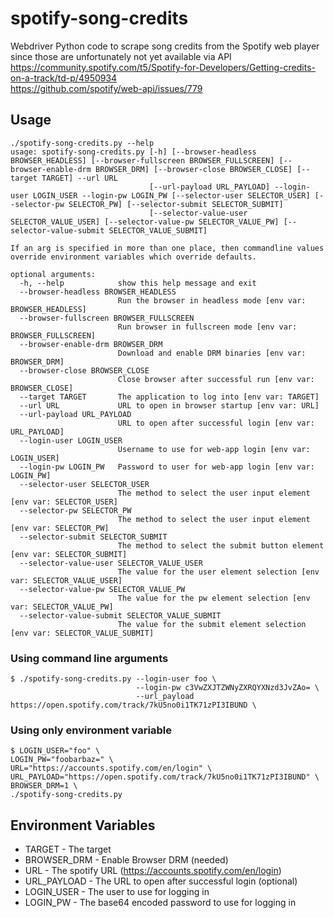 # spotify-song-credits
Webdriver Python code to scrape song credits from the Spotify web player  
since those are unfortunately not yet available via API  
https://community.spotify.com/t5/Spotify-for-Developers/Getting-credits-on-a-track/td-p/4950934  
https://github.com/spotify/web-api/issues/779

## Usage
```
./spotify-song-credits.py --help
usage: spotify-song-credits.py [-h] [--browser-headless BROWSER_HEADLESS] [--browser-fullscreen BROWSER_FULLSCREEN] [--browser-enable-drm BROWSER_DRM] [--browser-close BROWSER_CLOSE] [--target TARGET] --url URL
                               [--url-payload URL_PAYLOAD] --login-user LOGIN_USER --login-pw LOGIN_PW [--selector-user SELECTOR_USER] [--selector-pw SELECTOR_PW] [--selector-submit SELECTOR_SUBMIT]
                               [--selector-value-user SELECTOR_VALUE_USER] [--selector-value-pw SELECTOR_VALUE_PW] [--selector-value-submit SELECTOR_VALUE_SUBMIT]

If an arg is specified in more than one place, then commandline values override environment variables which override defaults.

optional arguments:
  -h, --help            show this help message and exit
  --browser-headless BROWSER_HEADLESS
                        Run the browser in headless mode [env var: BROWSER_HEADLESS]
  --browser-fullscreen BROWSER_FULLSCREEN
                        Run browser in fullscreen mode [env var: BROWSER_FULLSCREEN]
  --browser-enable-drm BROWSER_DRM
                        Download and enable DRM binaries [env var: BROWSER_DRM]
  --browser-close BROWSER_CLOSE
                        Close browser after successful run [env var: BROWSER_CLOSE]
  --target TARGET       The application to log into [env var: TARGET]
  --url URL             URL to open in browser startup [env var: URL]
  --url-payload URL_PAYLOAD
                        URL to open after successful login [env var: URL_PAYLOAD]
  --login-user LOGIN_USER
                        Username to use for web-app login [env var: LOGIN_USER]
  --login-pw LOGIN_PW   Password to user for web-app login [env var: LOGIN_PW]
  --selector-user SELECTOR_USER
                        The method to select the user input element [env var: SELECTOR_USER]
  --selector-pw SELECTOR_PW
                        The method to select the user input element [env var: SELECTOR_PW]
  --selector-submit SELECTOR_SUBMIT
                        The method to select the submit button element [env var: SELECTOR_SUBMIT]
  --selector-value-user SELECTOR_VALUE_USER
                        The value for the user element selection [env var: SELECTOR_VALUE_USER]
  --selector-value-pw SELECTOR_VALUE_PW
                        The value for the pw element selection [env var: SELECTOR_VALUE_PW]
  --selector-value-submit SELECTOR_VALUE_SUBMIT
                        The value for the submit element selection [env var: SELECTOR_VALUE_SUBMIT]
```
### Using command line arguments
```
$ ./spotify-song-credits.py --login-user foo \
                            --login-pw c3VwZXJTZWNyZXRQYXNzd3JvZAo= \
                            --url_payload https://open.spotify.com/track/7kU5no0i1TK71zPI3IBUND \

```
### Using only environment variable
```
$ LOGIN_USER="foo" \
LOGIN_PW="foobarbaz=" \
URL="https://accounts.spotify.com/en/login" \
URL_PAYLOAD="https://open.spotify.com/track/7kU5no0i1TK71zPI3IBUND" \
BROWSER_DRM=1 \
./spotify-song-credits.py
```

## Environment Variables
- TARGET - The target
- BROWSER_DRM - Enable Browser DRM (needed)
- URL - The spotify URL (https://accounts.spotify.com/en/login)
- URL_PAYLOAD - The URL to open after successful login (optional)
- LOGIN_USER - The user to use for logging in
- LOGIN_PW - The base64 encoded password to use for logging in
